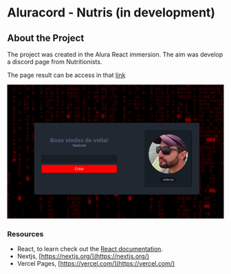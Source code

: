 # Aluracord - Nutris (in development)

## About the Project

The project was created in the Alura React immersion. The aim was develop a discord page from Nutritionists.

The page result can be access in that [link](https://aluracord-nutris.vercel.app/)

 ![Main Page](https://github.com/willamys/aluracord-nutris/blob/c1a14e2234f7da5afd1e2fcc998d27a54f217e69/Screenshot%20from%202022-01-24%2016-45-50.png)
 
### Resources

- React, to learn check out the [React documentation](https://reactjs.org/).
- Nextjs, [https://nextjs.org/](https://nextjs.org/)
- Vercel Pages, [https://vercel.com/](https://vercel.com/)
